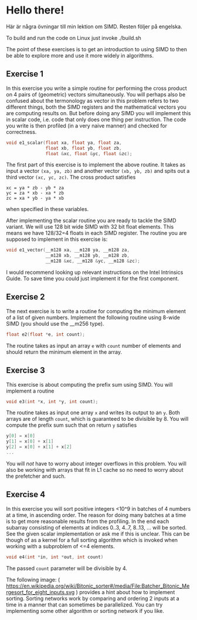 # Hello there!

Här är några övningar till min lektion om SIMD. Resten följer på engelska.

To build and run the code on Linux just invoke ./build.sh

The point of these exercises is to get an introduction to using SIMD to then be able to explore more and use it more widely in algorithms.

## Exercise 1

In this exercise you write a simple routine for performing the cross product on 4 pairs of (geometric) vectors simultaneously. You will perhaps also be confused about the termonology as vector in this problem refers to two different things, both the SIMD registers and the mathematical vectors you are computing results on. But before doing any SIMD you will implement this in scalar code, i.e. code that only does one thing per instruction.
The code you write is then profiled (in a very naive manner) and checked for correctness.

```c
void e1_scalar(float xa, float ya, float za,
               float xb, float yb, float zb,
               float &xc, float &yc, float &zc);
```
The first part of this exercise is to implement the above routine. It takes as input a vector `(xa, ya, zb)` and another vector `(xb, yb, zb)` and spits out a third vector `(xc, yc, zc)`. The cross product satisfies
```
xc = ya * zb - yb * za
yc = za * xb - xa * zb
zc = xa * yb - ya * xb
```
when specified in these variables.

After implementing the scalar routine you are ready to tackle the SIMD variant. We will use 128 bit wide SIMD with 32 bit float elements. This means we have 128/32=4 floats in each SIMD register. The routine you are supposed to implement in this exercise is:
```c
void e1_vector(__m128 xa, __m128 ya, __m128 za,
               __m128 xb, __m128 yb, __m128 zb,
               __m128 &xc, __m128 &yc, __m128 &zc);
```
I would recommend looking up relevant instructions on the Intel Intrinsics Guide. To save time you could just implement it for the first component.

## Exercise 2

The next exercise is to write a routine for computing the minimum element of a list of given numbers.
Implement the following routine using 8-wide SIMD (you should use the __m256 type).
```c
float e2(float *e, int count);
```
The routine takes as input an array `e` with `count` number of elements and should return the minimum element in the array.

## Exercise 3

This exercise is about computing the prefix sum using SIMD.
You will implement a routine
```c
void e3(int *x, int *y, int count);
```
The routine takes as input one array `x` and writes its output to an `y`. Both arrays are of length `count`, which is guaranteed to be divisible by 8.
You will compute the prefix sum such that on return `y` satisfies
```c
y[0] = x[0]
y[1] = x[0] + x[1]
y[2] = x[0] + x[1] + x[2]
...
```
You will _not_ have to worry about integer overflows in this problem. You will also be working with arrays that fit in L1 cache so no need to worry about the prefetcher and such.

## Exercise 4

In this exercise you will sort positive integers <10^9 in batches of 4 numbers at a time, in ascending order. The reason for doing many batches at a time is to get more reasonable results from the profiling.
In the end each subarray consisting of elements at indices 0..3, 4..7, 8..13, ... will be sorted.
See the given scalar implementation or ask me if this is unclear.
This can be though of as a kernel for a full sorting algorithm which is invoked when working with a subproblem of <=4 elements.

```c
void e4(int *in, int *out, int count)
```

The passed `count` parameter will be divisible by 4.

The following image:
( https://en.wikipedia.org/wiki/Bitonic_sorter#/media/File:Batcher_Bitonic_Mergesort_for_eight_inputs.svg ) 
provides a hint about how to implement sorting. Sorting networks work by comparing and ordering 2 inputs at a time in a manner that can sometimes be parallelized. You can try implementing some other algorithm or sorting network if you like.

